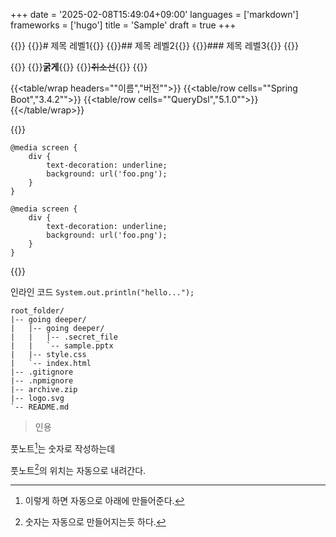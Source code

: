 +++
date = '2025-02-08T15:49:04+09:00'
languages = ['markdown']
frameworks = ['hugo']
title = 'Sample'
draft = true
+++

{{<split>}}
{{<box title="# 제목 레벨1">}}# 제목 레벨1{{</box>}}
{{<box title="## 제목 레벨2">}}## 제목 레벨2{{</box>}}
{{<box title="### 제목 레벨3">}}### 제목 레벨3{{</box>}}
{{</split>}}

{{<split>}}
{{<box title="**굵게**">}}**굵게**{{</box>}}
{{<box title="~~취소선~~">}}~~취소선~~{{</box>}}
{{</split>}}

{{<table/wrap headers="\"이름\",\"버전\"">}}
  {{<table/row cells="\"Spring Boot\",\"3.4.2\"">}}
  {{<table/row cells="\"QueryDsl\",\"5.1.0\"">}}
{{</table/wrap>}}

{{<split>}}
```css{data-line="1-3"}
@media screen {
    div {
        text-decoration: underline;
        background: url('foo.png');
    }
}
```
```css{data-line="4,6"}
@media screen {
    div {
        text-decoration: underline;
        background: url('foo.png');
    }
}
```
{{</split>}}

인라인 코드 <code class="language-java">System.out.println("hello...");</code>

```treeview{.no-line-numbers}
root_folder/
|-- going deeper/
|   |-- going deeper/
|   |   |-- .secret_file
|   |   `-- sample.pptx
|   |-- style.css
|   `-- index.html
|-- .gitignore
|-- .npmignore
|-- archive.zip
|-- logo.svg
`-- README.md
```

> 인용

풋노트[^a]는 숫자로 작성하는데
[^a]: 이렇게 하면 자동으로 아래에 만들어준다.

풋노트[^b]의 위치는 자동으로 내려간다.
[^b]: 숫자는 자동으로 만들어지는듯 하다.

